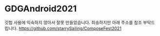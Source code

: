 # GDGAndroid2021
깃헙 사용에 익숙하지 않아서 잘못 만들었습니다. 
죄송하지만 아래 주소를 참조 부탁드립니다. 
https://github.com/starrySailing/ComposeFest2021
